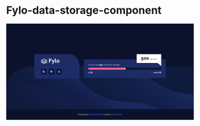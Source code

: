 # Fylo-data-storage-component
![Fylo data storage component](/images/preview.png 'Fylo data storage component')
